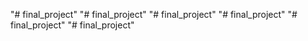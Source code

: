 "# final_project" 
"# final_project" 
"# final_project" 
"# final_project" 
"# final_project" 
"# final_project" 
